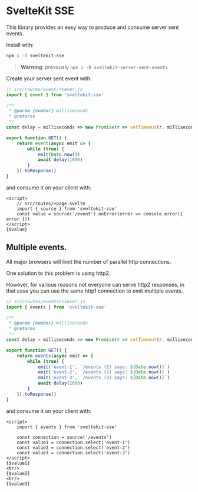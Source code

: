 # SvelteKit SSE

This library provides an easy way to produce and consume server sent events.

Install with:

```sh
npm i -D sveltekit-sse
```

> **Warning**: prevously `npm i -D sveltekit-server-sent-events`

Create your server sent event with:

```js
// src/routes/event/+sever.js
import { event } from 'sveltekit-sse'

/**
 * @param {number} milliseconds
 * @returns
 */
const delay = milliseconds => new Promise(r => setTimeout(r, milliseconds))

export function GET() {
	return event(async emit => {
		while (true) {
			emit(Date.now())
			await delay(1000)
		}
	}).toResponse()
}
```

and consume it on your client with:

```svelte
<script>
	// src/routes/+page.svelte
	import { source } from 'sveltekit-sse'
	const value = source('/event').onError(error => console.error({ error }))
</script>
{$value}
```

## Multiple events.

All major browsers will limit the number of parallel http connections.

One solution to this problem is using http2.

However, for various reasons not everyone can serve http2 responses, in that case you can use the same http1 connection to emit multiple events.

```js
// src/routes/events/+sever.js
import { events } from 'sveltekit-sse'

/**
 * @param {number} milliseconds
 * @returns
 */
const delay = milliseconds => new Promise(r => setTimeout(r, milliseconds))

export function GET() {
	return events(async emit => {
		while (true) {
			emit('event-1', `/events (1) says: ${Date.now()}`)
			emit('event-2', `/events (2) says: ${Date.now()}`)
			emit('event-3', `/events (3) says: ${Date.now()}`)
			await delay(2000)
		}
	}).toResponse()
}

```

and consume it on your client with:

```svelte
<script>
	import { events } from 'sveltekit-sse'
	
	const connection = source('/events')
	const value1 = connection.select('event-1')
	const value2 = connection.select('event-2')
	const value3 = connection.select('event-3')
</script>
{$value1}
<br/>
{$value2}
<br/>
{$value3}
```